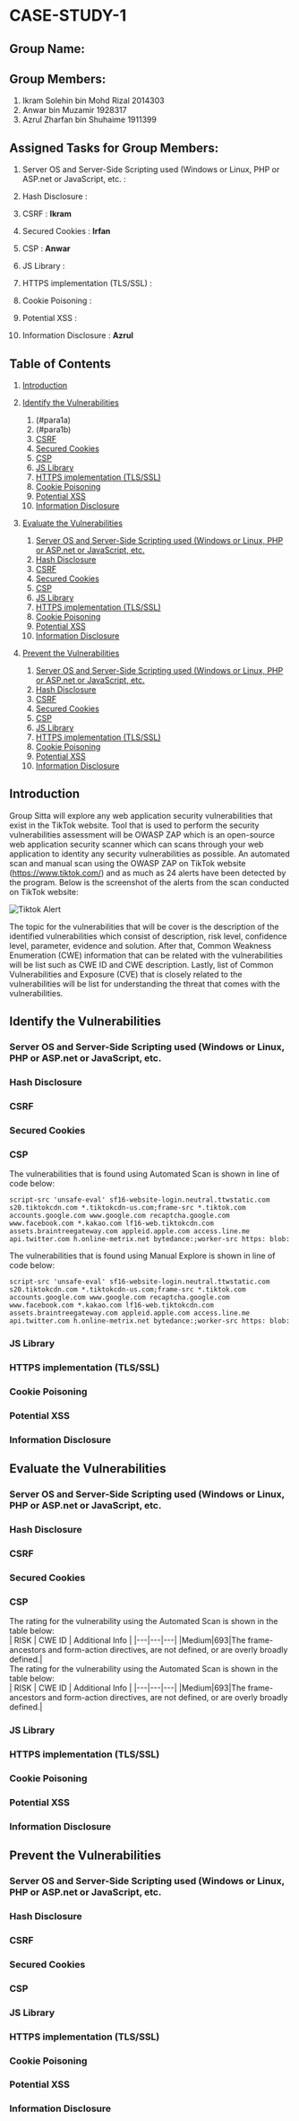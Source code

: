 # CASE-STUDY-1

## Group Name:

## Group Members:
1. Ikram Solehin bin Mohd Rizal 2014303
2. Anwar bin Muzamir 1928317
3. Azrul Zharfan bin Shuhaime 1911399
## Assigned Tasks for Group Members:
1. Server OS and Server-Side Scripting used (Windows or Linux, PHP or ASP.net or JavaScript, etc.  :

2. Hash Disclosure                                                                                 : 

3. CSRF                                                                                            : **Ikram**

4. Secured Cookies                                                                                 : **Irfan**

5. CSP                                                                                             : **Anwar**

6. JS Library                                                                                      : 

7. HTTPS implementation (TLS/SSL)                                                                  : 

8. Cookie Poisoning                                                                                :

9. Potential XSS                                                                                   : 

10. Information Disclosure                                                                         : **Azrul**

## Table of Contents
1. [Introduction](#introduction)

2. [Identify the Vulnerabilities](#para1)
   1. (#para1a)
   2. (#para1b)
   3. [CSRF](#para1c)
   4. [Secured Cookies](#para1d)
   5. [CSP](#para1e)
   6. [JS Library](#para1f)
   7. [HTTPS implementation (TLS/SSL)](#para1g)
   8. [Cookie Poisoning](#para1h)
   9. [Potential XSS](#para1i)
   10. [Information Disclosure](#para1j)

3. [Evaluate the Vulnerabilities](#para2)
   1. [Server OS and Server-Side Scripting used (Windows or Linux, PHP or ASP.net or JavaScript, etc.](#para2a)
   2. [Hash Disclosure](#para2b)
   3. [CSRF](#para2c)
   4. [Secured Cookies](#para2d)
   5. [CSP](#para2e)
   6. [JS Library](#para2f)
   7. [HTTPS implementation (TLS/SSL)](#para2g)
   8. [Cookie Poisoning](#para2h)
   9. [Potential XSS](#para2i)
   10. [Information Disclosure](#para2j)

4. [Prevent the Vulnerabilities](#para3)
   1. [Server OS and Server-Side Scripting used (Windows or Linux, PHP or ASP.net or JavaScript, etc.](#para3a)
   2. [Hash Disclosure](#para3b)
   3. [CSRF](#para3c)
   4. [Secured Cookies](#para3d)
   5. [CSP](#para3e)
   6. [JS Library](#para3f)
   7. [HTTPS implementation (TLS/SSL)](#para3)
   8. [Cookie Poisoning](#para3h)
   9. [Potential XSS](#para3i)
   10. [Information Disclosure](#para3j)

## Introduction<a name="introduction"></a>
Group Sitta will explore any web application security vulnerabilities that exist in the TikTok website. Tool that is used to perform the security vulnerabilities assessment will be OWASP ZAP which is an open-source web application security scanner which can scans through your web application to identity any security vulnerabilities as possible. An automated scan and manual scan using the OWASP ZAP on TikTok website (https://www.tiktok.com/) and as much as 24 alerts have been detected by the program. Below is the screenshot of the alerts from the scan conducted on TikTok website: 

![Tiktok Alert](https://user-images.githubusercontent.com/129409403/236791808-f51d64e3-0024-4aa3-a16e-9726f7b03510.PNG)

The topic for the vulnerabilities that will be cover is the description of the identified vulnerabilities which consist of description, risk level, confidence level, parameter, evidence and solution. After that, Common Weakness Enumeration (CWE) information that can be related with the vulnerabilities will be list such as CWE ID and CWE description. Lastly, list of Common Vulnerabilities and Exposure (CVE) that is closely related to the vulnerabilities will be list for understanding the threat that comes with the vulnerabilities.

## Identify the Vulnerabilities<a name="para1"></a>

### Server OS and Server-Side Scripting used (Windows or Linux, PHP or ASP.net or JavaScript, etc.<a name="para1a"></a>
### Hash Disclosure<a name="para1b"></a>
### CSRF<a name="para1c"></a>
### Secured Cookies<a name="para1d"></a>
### CSP<a name="para1e"></a>
The vulnerabilities that is found using Automated Scan is shown in line of code below:  
```
script-src 'unsafe-eval' sf16-website-login.neutral.ttwstatic.com s20.tiktokcdn.com *.tiktokcdn-us.com;frame-src *.tiktok.com accounts.google.com www.google.com recaptcha.google.com www.facebook.com *.kakao.com lf16-web.tiktokcdn.com assets.braintreegateway.com appleid.apple.com access.line.me api.twitter.com h.online-metrix.net bytedance:;worker-src https: blob:
```  
The vulnerabilities that is found using Manual Explore is shown in line of code below:  
```
script-src 'unsafe-eval' sf16-website-login.neutral.ttwstatic.com s20.tiktokcdn.com *.tiktokcdn-us.com;frame-src *.tiktok.com accounts.google.com www.google.com recaptcha.google.com www.facebook.com *.kakao.com lf16-web.tiktokcdn.com assets.braintreegateway.com appleid.apple.com access.line.me api.twitter.com h.online-metrix.net bytedance:;worker-src https: blob:
```  
### JS Library<a name="para1f"></a>
### HTTPS implementation (TLS/SSL)<a name="para1g"></a>
### Cookie Poisoning<a name="para1h"></a>
### Potential XSS<a name="para1i"></a>
### Information Disclosure<a name="para1j"></a>

## Evaluate the Vulnerabilities<a name="para2"></a>

### Server OS and Server-Side Scripting used (Windows or Linux, PHP or ASP.net or JavaScript, etc.<a name="para2a"></a>
### Hash Disclosure<a name="para2b"></a>
### CSRF<a name="para2c"></a>
### Secured Cookies<a name="para2d"></a>
### CSP<a name="para2e"></a>
The rating for the vulnerability using the Automated Scan is shown in the table below:  
| RISK | CWE ID | Additional Info |
|---|---|---|
|Medium|693|The frame-ancestors and form-action directives, are not defined, or are overly broadly defined.|  
The rating for the vulnerability using the Automated Scan is shown in the table below:  
| RISK | CWE ID | Additional Info |
|---|---|---|
|Medium|693|The frame-ancestors and form-action directives, are not defined, or are overly broadly defined.|

### JS Library<a name="para2f"></a>
### HTTPS implementation (TLS/SSL)<a name="para2g"></a>
### Cookie Poisoning<a name="para2h"></a>
### Potential XSS<a name="para2i"></a>
### Information Disclosure<a name="para2j"></a>

## Prevent the Vulnerabilities<a name="para3"></a>

### Server OS and Server-Side Scripting used (Windows or Linux, PHP or ASP.net or JavaScript, etc.<a name="para3a"></a>
### Hash Disclosure<a name="para3b"></a>
### CSRF<a name="para3c"></a>
### Secured Cookies<a name="para3d"></a>
### CSP<a name="para3e"></a>
### JS Library<a name="para3f"></a>
### HTTPS implementation (TLS/SSL)<a name="para3g"></a>
### Cookie Poisoning<a name="para3h"></a>
### Potential XSS<a name="para3i"></a>
### Information Disclosure<a name="para3j"></a>


